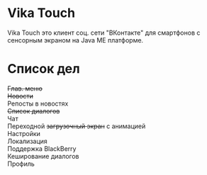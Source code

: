 # Vika Touch
Vika Touch это клиент соц. сети "ВКонтакте" для смартфонов с сенсорным экраном на Java ME платформе.

# Список дел
<s>Глав. меню</s><br/>
<s>Новости</s><br/>
Репосты в новостях<br/>
<s>Список диалогов</s><br/>
Чат<br/>
Переходной <s>загрузочный экран</s> с анимацией<br/>
Настройки<br/>
Локализация<br/>
Поддержка BlackBerry<br/>
Кеширование диалогов<br/>
Профиль<br/>
